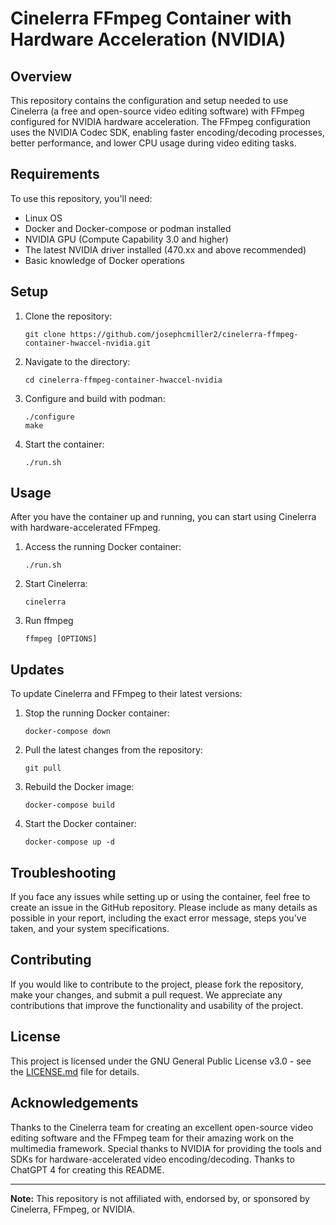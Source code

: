 # Cinelerra FFmpeg Container with Hardware Acceleration (NVIDIA)

## Overview

This repository contains the configuration and setup needed to use Cinelerra (a free and open-source video editing software) with FFmpeg configured for NVIDIA hardware acceleration. The FFmpeg configuration uses the NVIDIA Codec SDK, enabling faster encoding/decoding processes, better performance, and lower CPU usage during video editing tasks.

## Requirements

To use this repository, you'll need:

- Linux OS
- Docker and Docker-compose or podman installed
- NVIDIA GPU (Compute Capability 3.0 and higher)
- The latest NVIDIA driver installed (470.xx and above recommended)
- Basic knowledge of Docker operations

## Setup

1. Clone the repository:
   ```
   git clone https://github.com/josephcmiller2/cinelerra-ffmpeg-container-hwaccel-nvidia.git
   ```

2. Navigate to the directory:
   ```
   cd cinelerra-ffmpeg-container-hwaccel-nvidia
   ```

3. Configure and build with podman:
   ```
   ./configure
   make
   ```

4. Start the container:
   ```
   ./run.sh
   ```

## Usage

After you have the container up and running, you can start using Cinelerra with hardware-accelerated FFmpeg.

1. Access the running Docker container:
   ```
   ./run.sh
   ```

2. Start Cinelerra:
   ```
   cinelerra
   ```

3. Run ffmpeg
   ```
   ffmpeg [OPTIONS]
   ```

## Updates

To update Cinelerra and FFmpeg to their latest versions:

1. Stop the running Docker container:
   ```
   docker-compose down
   ```

2. Pull the latest changes from the repository:
   ```
   git pull
   ```

3. Rebuild the Docker image:
   ```
   docker-compose build
   ```

4. Start the Docker container:
   ```
   docker-compose up -d
   ```

## Troubleshooting

If you face any issues while setting up or using the container, feel free to create an issue in the GitHub repository. Please include as many details as possible in your report, including the exact error message, steps you've taken, and your system specifications.

## Contributing

If you would like to contribute to the project, please fork the repository, make your changes, and submit a pull request. We appreciate any contributions that improve the functionality and usability of the project.

## License

This project is licensed under the GNU General Public License v3.0 - see the [LICENSE.md](LICENSE.md) file for details.

## Acknowledgements

Thanks to the Cinelerra team for creating an excellent open-source video editing software and the FFmpeg team for their amazing work on the multimedia framework. Special thanks to NVIDIA for providing the tools and SDKs for hardware-accelerated video encoding/decoding. Thanks to ChatGPT 4 for creating this README.

---

**Note:** This repository is not affiliated with, endorsed by, or sponsored by Cinelerra, FFmpeg, or NVIDIA.

